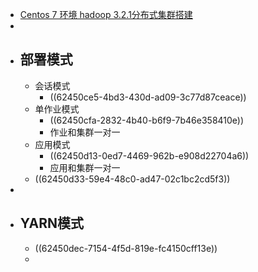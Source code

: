 - [Centos 7 环境 hadoop 3.2.1分布式集群搭建](https://www.modb.pro/db/46147)
-
- ## 部署模式
	- 会话模式
		- ((62450ce5-4bd3-430d-ad09-3c77d87ceace))
	- 单作业模式
		- ((62450cfa-2832-4b40-b6f9-7b46e358410e))
		- 作业和集群一对一
	- 应用模式
		- ((62450d13-0ed7-4469-962b-e908d22704a6))
		- 应用和集群一对一
	- ((62450d33-59e4-48c0-ad47-02c1bc2cd5f3))
-
- ## YARN模式
	- ((62450dec-7154-4f5d-819e-fc4150cff13e))
	-